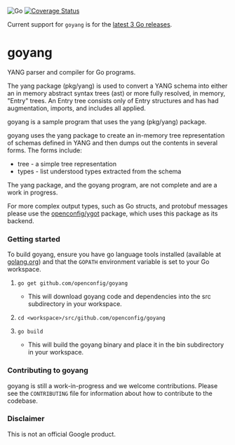 ![Go](https://github.com/openconfig/goyang/workflows/Go/badge.svg?branch=master)
[![Coverage Status](https://coveralls.io/repos/github/openconfig/goyang/badge.svg?branch=master)](https://coveralls.io/github/openconfig/goyang?branch=master)

Current support for `goyang` is for the [latest 3 Go releases](https://golang.org/project/#release).

# goyang
YANG parser and compiler for Go programs.

The yang package (pkg/yang) is used to convert a YANG schema into either an
in memory abstract syntax trees (ast) or more fully resolved, in memory, "Entry"
trees.  An Entry tree consists only of Entry structures and has had
augmentation, imports, and includes all applied.

goyang is a sample program that uses the yang (pkg/yang) package.

goyang uses the yang package to create an in-memory tree representation of
schemas defined in YANG and then dumps out the contents in several forms.
The forms include:

*  tree - a simple tree representation
*  types - list understood types extracted from the schema

The yang package, and the goyang program, are not complete and are a work in
progress.

For more complex output types, such as Go structs, and protobuf messages
please use the [openconfig/ygot](https://github.com/openconfig/ygot) package,
which uses this package as its backend.

### Getting started

To build goyang, ensure you have go language tools installed
(available at [golang.org](https://golang.org/dl)) and that the `GOPATH`
environment variable is set to your Go workspace.

1. `go get github.com/openconfig/goyang`
    * This will download goyang code and dependencies into the src
subdirectory in your workspace.

2. `cd <workspace>/src/github.com/openconfig/goyang`

3. `go build`

   * This will build the goyang binary and place it in the bin
subdirectory in your workspace.

### Contributing to goyang

goyang is still a work-in-progress and we welcome contributions.  Please see
the `CONTRIBUTING` file for information about how to contribute to the codebase.

### Disclaimer

This is not an official Google product.
